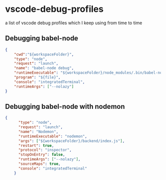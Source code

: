 # vscode-debug-profiles

a list of vscode debug profiles which I keep using from time to time

## Debugging babel-node

```json
{
    "cwd":"${workspaceFolder}",
    "type": "node",
    "request": "launch",
    "name": "babel-node debug",
    "runtimeExecutable": "${workspaceFolder}/node_modules/.bin/babel-node",
    "program": "${file}",
    "console": "integratedTerminal",
    "runtimeArgs": ["--nolazy"]
}
```

## Debugging babel-node with nodemon
```json
{
      "type": "node",
      "request": "launch",
      "name": "Nodemon",
      "runtimeExecutable": "nodemon",
      "args": ["${workspaceFolder}/backend/index.js"],
      "restart": true,
      "protocol": "inspector",
      "stopOnEntry": false,
      "runtimeArgs": ["--nolazy"],
      "sourceMaps": true,
      "console": "integratedTerminal"
    }
```
